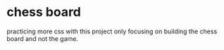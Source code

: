 # chess board
practicing more css with this project only focusing on building the chess board and not the game. 
